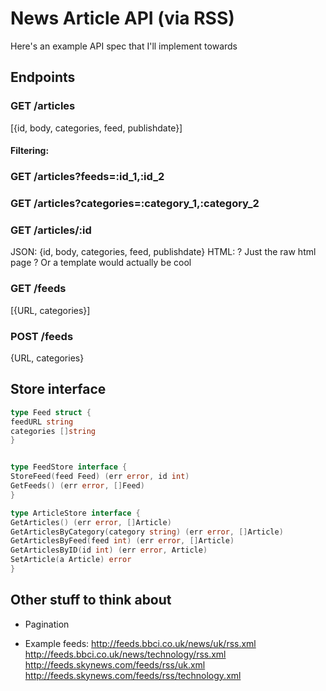 # News Article API (via RSS)

Here's an example API spec that I'll implement towards

## Endpoints

### GET /articles
[{id, body, categories, feed, publishdate}]

#### Filtering:
### GET /articles?feeds=:id_1,:id_2
### GET /articles?categories=:category_1,:category_2

### GET /articles/:id
JSON: {id, body, categories, feed, publishdate}
HTML: ? Just the raw html page ?
Or a template would actually be cool



### GET /feeds
[{URL, categories}]

### POST /feeds
{URL, categories}

## Store interface

``` go
type Feed struct {
feedURL string
categories []string
}


type FeedStore interface {
StoreFeed(feed Feed) (err error, id int)
GetFeeds() (err error, []Feed)
}

type ArticleStore interface {
GetArticles() (err error, []Article)
GetArticlesByCategory(category string) (err error, []Article)
GetArticlesByFeed(feed int) (err error, []Article)
GetArticlesByID(id int) (err error, Article)
SetArticle(a Article) error
}
```


## Other stuff to think about
- Pagination

- Example feeds:
http://feeds.bbci.co.uk/news/uk/rss.xml
http://feeds.bbci.co.uk/news/technology/rss.xml
http://feeds.skynews.com/feeds/rss/uk.xml
http://feeds.skynews.com/feeds/rss/technology.xml
